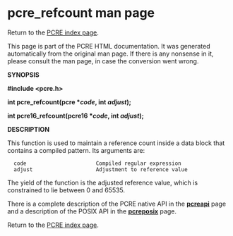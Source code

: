 pcre\_refcount man page
=======================

Return to the [PCRE index page](index.html).

This page is part of the PCRE HTML documentation. It was generated automatically from the original man page. If there is any nonsense in it, please consult the man page, in case the conversion went wrong.

**SYNOPSIS**

**\#include &lt;pcre.h&gt;**

**int pcre\_refcount(pcre \**code*, int *adjust*);**

**int pcre16\_refcount(pcre16 \**code*, int *adjust*);**

**DESCRIPTION**

This function is used to maintain a reference count inside a data block that contains a compiled pattern. Its arguments are:

      code                      Compiled regular expression
      adjust                    Adjustment to reference value

The yield of the function is the adjusted reference value, which is constrained to lie between 0 and 65535.

There is a complete description of the PCRE native API in the [**pcreapi**](pcreapi.html) page and a description of the POSIX API in the [**pcreposix**](pcreposix.html) page.

Return to the [PCRE index page](index.html).
